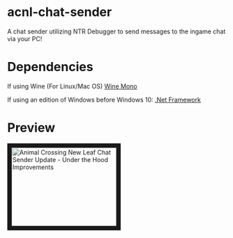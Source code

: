 # acnl-chat-sender
A chat sender utilizing NTR Debugger to send messages to the ingame chat via your PC!

# Dependencies

If using Wine (For Linux/Mac OS) [Wine Mono](https://wiki.winehq.org/Mono)

If using an edition of Windows before Windows 10: [.Net Framework](https://www.microsoft.com/en-us/download/details.aspx?id=30653) 

# Preview

<a href="http://www.youtube.com/watch?feature=player_embedded&v=WRgnhUzcKU8
" target="_blank"><img src="http://img.youtube.com/vi/WRgnhUzcKU8/0.jpg" 
alt="Animal Crossing New Leaf Chat Sender Update - Under the Hood Improvements" width="240" height="180" border="10" /></a>
